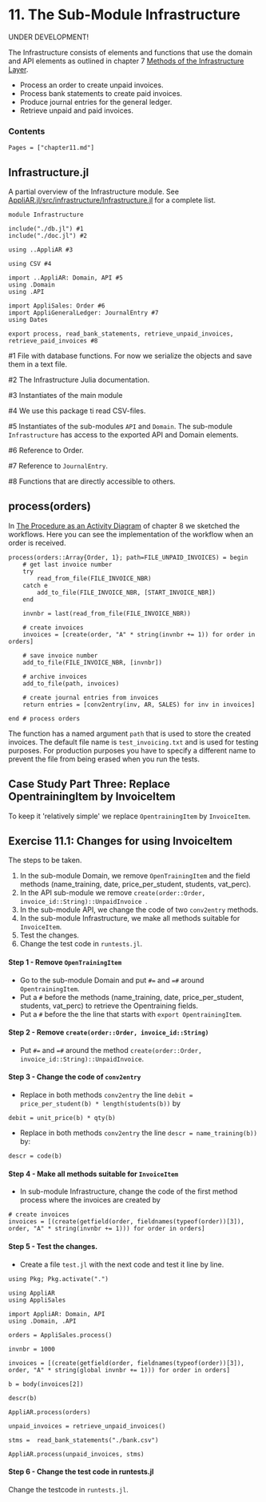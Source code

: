 # 11. The Sub-Module Infrastructure

UNDER DEVELOPMENT!

The Infrastructure consists of elements and functions that use the domain and API elements as outlined in chapter 7 [Methods of the Infrastructure Layer](../chapter7/index.html#Methods-of-the-Infrastructure-Layer-1).

- Process an order to create unpaid invoices.
- Process bank statements to create paid invoices.
- Produce journal entries for the general ledger.
- Retrieve unpaid and paid invoices.

### Contents

```@contents
Pages = ["chapter11.md"]
```

## Infrastructure.jl

A partial overview of the Infrastructure module. See [AppliAR.jl/src/infrastructure/Infrastructure.jl](https://github.com/rbontekoe/AppliAR.jl/blob/master/src/infrastructure/Infrastructure.jl) for a complete list.

```
module Infrastructure

include("./db.jl") #1
include("./doc.jl") #2

using ..AppliAR #3

using CSV #4

import ..AppliAR: Domain, API #5
using .Domain
using .API

import AppliSales: Order #6
import AppliGeneralLedger: JournalEntry #7
using Dates

export process, read_bank_statements, retrieve_unpaid_invoices, retrieve_paid_invoices #8
```
\#1 File with database functions. For now we serialize the objects and save them in a text file.

\#2 The Infrastructure Julia documentation.

\#3 Instantiates of the main module

\#4 We use this package ti read CSV-files.

\#5 Instantiates of the sub-modules `API` and `Domain`. The sub-module `Infrastructure` has access to the exported API and Domain elements.

\#6 Reference to Order.

\#7 Reference to `JournalEntry`.

\#8 Functions that are directly accessible to others.


## process(orders)

In [The Procedure as an Activity Diagram](../chapter8/index.html#The-Procedure-as-an-Activity-Diagram) of chapter 8 we sketched the workflows. Here you can see the implementation of the workflow when an order is received.

```
process(orders::Array{Order, 1}; path=FILE_UNPAID_INVOICES) = begin
    # get last invoice number
    try
        read_from_file(FILE_INVOICE_NBR)
    catch e
        add_to_file(FILE_INVOICE_NBR, [START_INVOICE_NBR])
    end

    invnbr = last(read_from_file(FILE_INVOICE_NBR))

    # create invoices
    invoices = [create(order, "A" * string(invnbr += 1)) for order in orders]

    # save invoice number
    add_to_file(FILE_INVOICE_NBR, [invnbr])

    # archive invoices
    add_to_file(path, invoices)

    # create journal entries from invoices
    return entries = [conv2entry(inv, AR, SALES) for inv in invoices]

end # process orders
```

The function has a named argument `path` that is used to store the created invoices. The default file name is `test_invoicing.txt` and is used for testing purposes. For production purposes you have to specify a different name to prevent the file from being erased when you run the tests.

## Case Study Part Three: Replace OpentrainingItem by InvoiceItem

To keep it 'relatively simple' we replace `OpentrainingItem` by `InvoiceItem`.

## Exercise 11.1: Changes for using InvoiceItem

The steps to be taken.
1. In the sub-module Domain, we remove `OpenTrainingItem` and the field methods (name_training,
date, price_per_student, students, vat_perc).
2. In the API sub-module we remove `create(order::Order, invoice_id::String)::UnpaidInvoice `.
3. In the sub-module API, we change the code of two `conv2entry` methods.
4. In the sub-module Infrastructure, we make all methods suitable for `InvoiceItem`.
5. Test the changes.
6. Change the test code in `runtests.jl`.

#### Step 1 - Remove `OpenTrainingItem`
- Go to the sub-module Domain and put `#=` and `=#` around `OpentrainingItem`.
- Put a `#` before the methods (name_training, date, price_per_student, students, vat_perc) to retrieve the Opentraining fields.
- Put a `#` before the the line that starts with `export OpentrainingItem`.

#### Step 2 - Remove `create(order::Order, invoice_id::String)`
- Put `#=` and `=#` around the method `create(order::Order, invoice_id::String)::UnpaidInvoice`.

#### Step 3 - Change the code of `conv2entry`

- Replace in both methods `conv2entry` the line `debit = price_per_student(b) * length(students(b))` by

```
debit = unit_price(b) * qty(b)
```

- Replace in both methods `conv2entry` the line `descr = name_training(b))` by:

```
descr = code(b)
```

#### Step 4 - Make all methods suitable for `InvoiceItem`

- In sub-module Infrastructure, change the code of the first method process where the invoices are created by

```
# create invoices
invoices = [(create(getfield(order, fieldnames(typeof(order))[3]), order, "A" * string(invnbr += 1))) for order in orders]
```

#### Step 5 - Test the changes.
- Create a file `test.jl` with the next code and test it line by line.

```
using Pkg; Pkg.activate(".")

using AppliAR
using AppliSales

import AppliAR: Domain, API
using .Domain, .API

orders = AppliSales.process()

invnbr = 1000

invoices = [(create(getfield(order, fieldnames(typeof(order))[3]), order, "A" * string(global invnbr += 1))) for order in orders]

b = body(invoices[2])

descr(b)

AppliAR.process(orders)

unpaid_invoices = retrieve_unpaid_invoices()

stms =  read_bank_statements("./bank.csv")

AppliAR.process(unpaid_invoices, stms)

```

#### Step 6 - Change the test code in runtests.jl

Change the testcode in `runtests.jl`.
